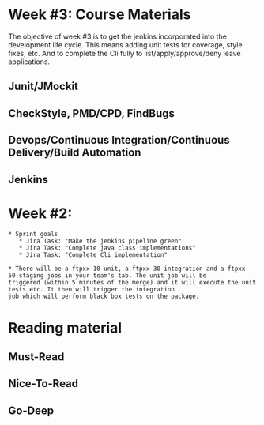# Week #3: Course Materials

The objective of week #3 is to get the jenkins incorporated into the development life cycle. This means adding unit tests
for coverage, style fixes, etc. And to complete the Cli fully to list/apply/approve/deny leave applications.

## Junit/JMockit

## CheckStyle, PMD/CPD, FindBugs

## Devops/Continuous Integration/Continuous Delivery/Build Automation

## Jenkins

# Week #2:

    * Sprint goals
       * Jira Task: "Make the jenkins pipeline green"
       * Jira Task: "Complete java class implementations"
       * Jira Task: "Complete Cli implementation"

    * There will be a ftpxx-10-unit, a ftpxx-30-integration and a ftpxx-50-staging jobs in your team's tab. The unit job will be 
    triggered (within 5 minutes of the merge) and it will execute the unit tests etc. It then will trigger the integration 
    job which will perform black box tests on the package. 
     
# Reading material

## Must-Read

## Nice-To-Read

## Go-Deep

  
